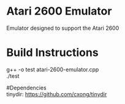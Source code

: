 # Atari 2600 Emulator
Emulator designed to support the Atari 2600

# Build Instructions
g++ -o test atari-2600-emulator.cpp  
./test
 
#Dependencies  
tinydir: https://github.com/cxong/tinydir

